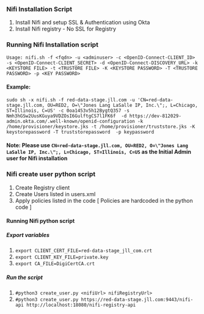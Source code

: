 ### Nifi Installation Script
1. Install Nifi and setup SSL & Authentication using Okta
2. Install Nifi registry - No SSL for Registry

### Running Nifi Installation script

```Usage: nifi.sh -f <fqdn> -u <adminuser> -c <OpenID-Connect-CLIENT_ID> -s <OpenID-Connect-CLIENT_SECRET> -d <OpenID-Connect-DISCOVERY_URL> -k <KEYSTORE FILE> -t <TRUSTORE FILE> -K <KEYSTORE PASSWORD> -T <TRUSTORE PASSWORD> -p <KEY PASSWORD>```
#### Example:        
```sudo sh -x nifi.sh -f red-data-stage.jll.com -u 'CN=red-data-stage.jll.com, OU=RED2, O=\"Jones Lang LaSalle IP, Inc.\";, L=Chicago, ST=Illinois, C=US' -c 0oa1453v5h12BygtQ357 -s Nmh3hGSw2UusKGuya9VDZOsI6GulftgCS7l1FK6f  -d https://dev-812029-admin.okta.com/.well-known/openid-configuration -k /home/provisioner/keystore.jks -t /home/provisioner/truststore.jks -K keystorepassword -T truststorepassword  -p keypassword```

#### Note: Please use ```CN=red-data-stage.jll.com, OU=RED2, O=\"Jones Lang LaSalle IP, Inc.\";, L=Chicago, ST=Illinois, C=US``` as the Initial Admin user for Nifi installation

### Nifi create user python script 
1. Create Registry client
2. Create Users listed in users.xml
3. Apply policies listed in the code [ Policies are hardcoded in the python code ]

#### Running Nifi python script 
##### Export variables
1. ```export CLIENT_CERT_FILE=red-data-stage_jll_com.crt ```
2. ```export CLIENT_KEY_FILE=private.key ```
3. ```export CA_FILE=DigiCertCA.crt```

##### Run the script
1. ```#python3 create_user.py <nifiUrl> nifiRegistryUrl>```
2. ```#python3 create_user.py https://red-data-stage.jll.com:9443/nifi-api http://localhost:18080/nifi-registry-api```
